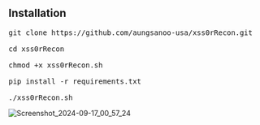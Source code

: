Installation
-------------

<pre>git clone https://github.com/aungsanoo-usa/xss0rRecon.git

cd xss0rRecon

chmod +x xss0rRecon.sh

pip install -r requirements.txt

./xss0rRecon.sh </pre>



![Screenshot_2024-09-17_00_57_24](https://github.com/user-attachments/assets/4b9323a6-14cd-4a13-983c-7d56f4bd7c3a)
